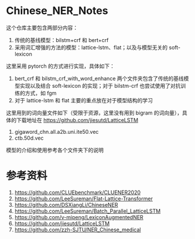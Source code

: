 # Chinese_NER_Notes
这个仓库主要包含两部分内容：
1. 传统的基线模型：bilstm+crf 和 bert+crf 
2. 采用词汇增强的方法的模型：lattice-lstm、flat；以及与模型无关的 soft-lexicon

这里采用 pytorch 的方式进行实现，具体如下：
1. bert_crf 和 bilstm_crf_with_word_enhance 两个文件夹包含了传统的基线模型实现以及结合 soft-lexicon 的实现；对于 bilstm-crf 也尝试使用了对抗训练的方式，如 fgm
2. 对于 lattice-lstm 和 flat 主要的重点放在对于模型结构的学习

这里用到的词向量文件如下（受限于资源，这里没有用到 bigram 的词向量），具体的下载地址在 https://github.com/jiesutd/LatticeLSTM
1. gigaword_chn.all.a2b.uni.ite50.vec
2. ctb.50d.vec

模型的介绍和使用参考各个文件夹下的说明

# 参考资料
1. https://github.com/CLUEbenchmark/CLUENER2020
2. https://github.com/LeeSureman/Flat-Lattice-Transformer
3. https://github.com/DSXiangLi/ChineseNER
4. https://github.com/LeeSureman/Batch_Parallel_LatticeLSTM
5. https://github.com/v-mipeng/LexiconAugmentedNER
6. https://github.com/jiesutd/LatticeLSTM
7. https://github.com/zzh-SJTU/NER_Chinese_medical
